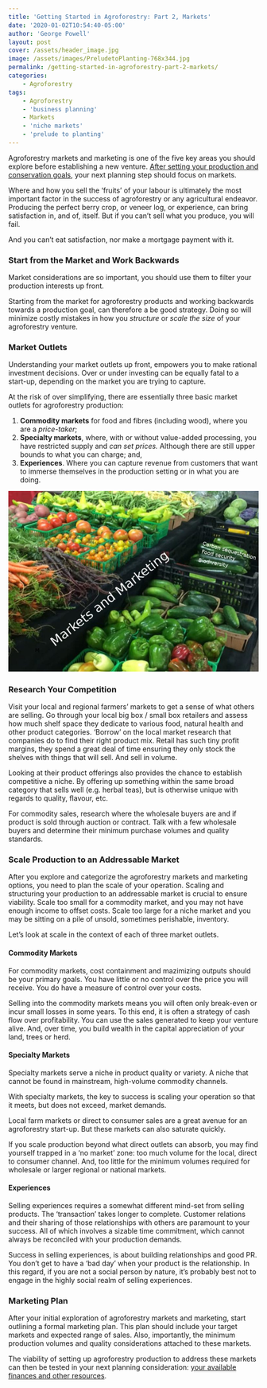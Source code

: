 ```yaml
---
title: 'Getting Started in Agroforestry: Part 2, Markets'
date: '2020-01-02T10:54:40-05:00'
author: 'George Powell'
layout: post
cover: /assets/header_image.jpg
image: /assets/images/PreludetoPlanting-768x344.jpg
permalink: /getting-started-in-agroforestry-part-2-markets/
categories:
    - Agroforestry
tags:
    - Agroforestry
    - 'business planning'
    - Markets
    - 'niche markets'
    - 'prelude to planting'
---
```


Agroforestry markets and marketing is one of the five key areas you should explore before establishing a new venture. [After setting your production and conservation goals](https://agforinsight.com/getting-started-in-agroforestry-part-1/), your next planning step should focus on markets.

Where and how you sell the ‘fruits’ of your labour is ultimately the most important factor in the success of agroforestry or any agricultural endeavor. Producing the perfect berry crop, or veneer log, or experience, can bring satisfaction in, and of, itself. But if you can’t sell what you produce, you will fail.

And you can’t eat satisfaction, nor make a mortgage payment with it.

### Start from the Market and Work Backwards

Market considerations are so important, you should use them to filter your production interests up front.

Starting from the market for agroforestry products and working backwards towards a production goal, can therefore a be good strategy. Doing so will minimize costly mistakes in how you *structure* or *scale the size* of your agroforestry venture.

### Market Outlets

Understanding your market outlets up front, empowers you to make rational investment decisions. Over or under investing can be equally fatal to a start-up, depending on the market you are trying to capture.

At the risk of over simplifying, there are essentially three basic market outlets for agroforestry production:

1. **Commodity markets** for food and fibres (including wood), where you are a *price-taker*;
2. **Specialty markets**, where, with or without value-added processing, you have restricted supply and *can set prices.* Although there are still upper bounds to what you can charge; and,
3. **Experiences**. Where you can capture revenue from customers that want to immerse themselves in the production setting or in what you are doing.

![Agroforestry Markets and Marketing](/assets/images/AF-markets-and-marketing-768x552.jpg)

### Research Your Competition

Visit your local and regional farmers’ markets to get a sense of what others are selling. Go through your local big box / small box retailers and assess how much shelf space they dedicate to various food, natural health and other product categories. ‘Borrow’ on the local market research that companies do to find their right product mix. Retail has such tiny profit margins, they spend a great deal of time ensuring they only stock the shelves with things that will sell. And sell in volume.

Looking at their product offerings also provides the chance to establish competitive a niche. By offering up something within the same broad category that sells well (e.g. herbal teas), but is otherwise unique with regards to quality, flavour, etc.

For commodity sales, research where the wholesale buyers are and if product is sold through auction or contract. Talk with a few wholesale buyers and determine their minimum purchase volumes and quality standards.

### Scale Production to an Addressable Market

After you explore and categorize the agroforestry markets and marketing options, you need to plan the scale of your operation. Scaling and structuring your production to an addressable market is crucial to ensure viability. Scale too small for a commodity market, and you may not have enough income to offset costs. Scale too large for a niche market and you may be sitting on a pile of unsold, sometimes perishable, inventory.

Let’s look at scale in the context of each of three market outlets.

#### Commodity Markets

For commodity markets, cost containment and mazimizing outputs should be your primary goals. You have little or no control over the price you will receive. You do have a measure of control over your costs.

Selling into the commodity markets means you will often only break-even or incur small losses in some years. To this end, it is often a strategy of cash flow over profitability. You can use the sales generated to keep your venture alive. And, over time, you build wealth in the capital appreciation of your land, trees or herd.

#### Specialty Markets

Specialty markets serve a niche in product quality or variety. A niche that cannot be found in mainstream, high-volume commodity channels.

With specialty markets, the key to success is scaling your operation so that it meets, but does not exceed, market demands.

Local farm markets or direct to consumer sales are a great avenue for an agroforestry start-up. But these markets can also saturate quickly.

If you scale production beyond what direct outlets can absorb, you may find yourself trapped in a ‘no market’ zone: too much volume for the local, direct to consumer channel. And, too little for the minimum volumes required for wholesale or larger regional or national markets.

#### Experiences

Selling experiences requires a somewhat different mind-set from selling products. The ‘transaction’ takes longer to complete. Customer relations and their sharing of those relationships with others are paramount to your success. All of which involves a sizable time commitment, which cannot always be reconciled with your production demands.

Success in selling experiences, is about building relationships and good PR. You don’t get to have a ‘bad day’ when your product is the relationship. In this regard, if you are not a social person by nature, it’s probably best not to engage in the highly social realm of selling experiences.

### Marketing Plan

After your initial exploration of agroforestry markets and marketing, start outlining a formal marketing plan. This plan should include your target markets and expected range of sales. Also, importantly, the minimum production volumes and quality considerations attached to these markets.

The viability of setting up agroforestry production to address these markets can then be tested in your next planning consideration: [your available finances and other resources](https://agforinsight.com/getting-started-in-agroforestry-part-3-finance/).
